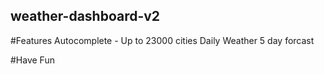 ## weather-dashboard-v2

#Features
Autocomplete - Up to 23000 cities
Daily Weather
5 day forcast

#Have Fun
